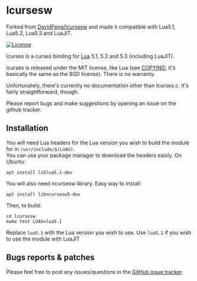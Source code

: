 lcursesw
========

Forked from [DavidFeng/lcursesw](https://github.com/DavidFeng/lcursesw) and made it compatible with Lua5.1, Lua5.2, Lua5.3 and LuaJIT.

[![License](http://img.shields.io/:license-mit-blue.svg)](http://mit-license.org)

lcurses is a curses binding for [Lua] 5.1, 5.2 and 5.3 (including LuaJIT).

lcurses is released under the MIT license, like Lua (see [COPYING];
it's basically the same as the BSD license). There is no warranty.

Unfortunately, there's currently no documentation other than
lcurses.c. It's fairly straightforward, though.

Please report bugs and make suggestions by opening an issue on the
github tracker.

Installation
------------

You will need Lua headers for the Lua version you wish to build the module for in `/usr/include/$(LUAV)`.  
You can use your package manager to download the headers easily. On Ubuntu:
	
	apt install liblua5.1-dev

You will also need ncursesw library. Easy way to install:

	apt install libncursesw5-dev

Then, to build:

    cd lcursesw
    make test LUAV=lua5.1

Replace `lua5.1` with the Lua version you wish to use. Use `lua5.1` if you wish to use the module with LuaJIT

Bugs reports & patches
----------------------

Please feel free to post any issues/questions in the [GitHub issue tracker](https://github.com/czmate10/lcursesw/issues).


[Lua]: http://www.lua.org/
[COPYING]: https://raw.github.com/lcurses/lcurses/release/COPYING
